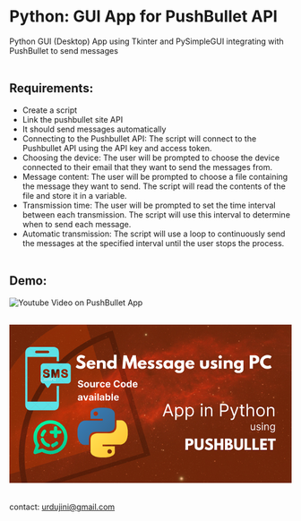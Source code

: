 # Python: GUI App for PushBullet API
Python GUI (Desktop) App using Tkinter and PySimpleGUI integrating with PushBullet to send messages
<br><br>
## Requirements:
- Create a script<br>
- Link the pushbullet site API<br>
- It should send messages automatically<br>
- Connecting to the Pushbullet API: The script will connect to the Pushbullet API using the API key and access token.<br>
- Choosing the device: The user will be prompted to choose the device connected to their email that they want to send the messages from.<br>
- Message content: The user will be prompted to choose a file containing the message they want to send. The script will read the contents of the file and store it in a variable.<br>
- Transmission time: The user will be prompted to set the time interval between each transmission. The script will use this interval to determine when to send each message.<br>
- Automatic transmission: The script will use a loop to continuously send the messages at the specified interval until the user stops the process.<br><br>

## Demo:
![Youtube Video on PushBullet App](https://www.youtube.com/watch?v=EeA1FHEGYhc)
<br><br>

![Send SMS through PC](send-SMS-using-PC.png)
<br><br>

contact: urdujini@gmail.com
